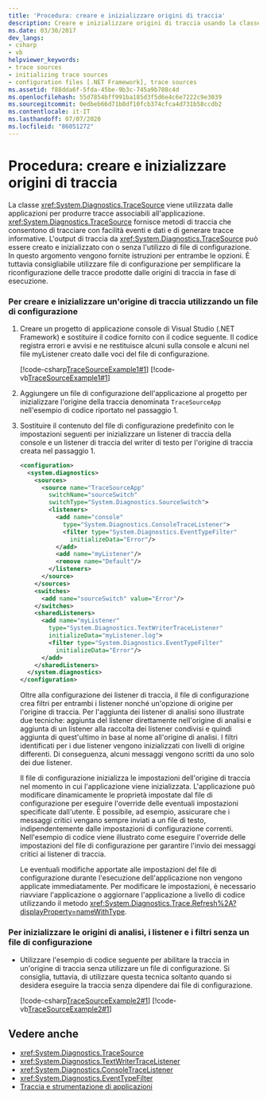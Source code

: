 ```yaml
---
title: 'Procedura: creare e inizializzare origini di traccia'
description: Creare e inizializzare origini di traccia usando la classe TraceSource in .NET. Questa classe fornisce metodi per tracciare gli eventi e i dati ed emettere tracce informative.
ms.date: 03/30/2017
dev_langs:
- csharp
- vb
helpviewer_keywords:
- trace sources
- initializing trace sources
- configuration files [.NET Framework], trace sources
ms.assetid: f88dda6f-5fda-45be-9b3c-745a9b708c4d
ms.openlocfilehash: 55d7854bff991ba185d3f5d6e4c6e7222c9e3039
ms.sourcegitcommit: 0edbeb66d71b8df10fcb374cfca4d731b58ccdb2
ms.contentlocale: it-IT
ms.lasthandoff: 07/07/2020
ms.locfileid: "86051272"
---
```

# <a name="how-to-create-and-initialize-trace-sources"></a>Procedura: creare e inizializzare origini di traccia
La classe <xref:System.Diagnostics.TraceSource> viene utilizzata dalle applicazioni per produrre tracce associabili all'applicazione. <xref:System.Diagnostics.TraceSource> fornisce metodi di traccia che consentono di tracciare con facilità eventi e dati e di generare tracce informative. L'output di traccia da <xref:System.Diagnostics.TraceSource> può essere creato e inizializzato con o senza l'utilizzo di file di configurazione. In questo argomento vengono fornite istruzioni per entrambe le opzioni. È tuttavia consigliabile utilizzare file di configurazione per semplificare la riconfigurazione delle tracce prodotte dalle origini di traccia in fase di esecuzione.  
  
### <a name="to-create-and-initialize-a-trace-source-using-a-configuration-file"></a>Per creare e inizializzare un'origine di traccia utilizzando un file di configurazione  
  
1. Creare un progetto di applicazione console di Visual Studio (.NET Framework) e sostituire il codice fornito con il codice seguente. Il codice registra errori e avvisi e ne restituisce alcuni sulla console e alcuni nel file myListener creato dalle voci del file di configurazione.  
  
     [!code-csharp[TraceSourceExample1#1](../../../samples/snippets/csharp/VS_Snippets_CLR/tracesourceexample1/cs/program.cs#1)]
     [!code-vb[TraceSourceExample1#1](../../../samples/snippets/visualbasic/VS_Snippets_CLR/tracesourceexample1/vb/program.vb#1)]  
  
2. Aggiungere un file di configurazione dell'applicazione al progetto per inizializzare l'origine della traccia denominata `TraceSourceApp` nell'esempio di codice riportato nel passaggio 1.  
  
3. Sostituire il contenuto del file di configurazione predefinito con le impostazioni seguenti per inizializzare un listener di traccia della console e un listener di traccia del writer di testo per l'origine di traccia creata nel passaggio 1.  
  
    ```xml  
    <configuration>  
      <system.diagnostics>  
        <sources>  
          <source name="TraceSourceApp"
            switchName="sourceSwitch"
            switchType="System.Diagnostics.SourceSwitch">  
            <listeners>  
              <add name="console"
                type="System.Diagnostics.ConsoleTraceListener">  
                <filter type="System.Diagnostics.EventTypeFilter"
                  initializeData="Error"/>  
              </add>  
              <add name="myListener"/>  
              <remove name="Default"/>  
            </listeners>  
          </source>  
        </sources>  
        <switches>  
          <add name="sourceSwitch" value="Error"/>  
        </switches>  
        <sharedListeners>  
          <add name="myListener"
            type="System.Diagnostics.TextWriterTraceListener"
            initializeData="myListener.log">  
            <filter type="System.Diagnostics.EventTypeFilter"
              initializeData="Error"/>  
          </add>  
        </sharedListeners>  
      </system.diagnostics>  
    </configuration>  
    ```  
  
     Oltre alla configurazione dei listener di traccia, il file di configurazione crea filtri per entrambi i listener nonché un'opzione di origine per l'origine di traccia. Per l'aggiunta dei listener di analisi sono illustrate due tecniche: aggiunta del listener direttamente nell'origine di analisi e aggiunta di un listener alla raccolta dei listener condivisi e quindi aggiunta di quest'ultimo in base al nome all'origine di analisi. I filtri identificati per i due listener vengono inizializzati con livelli di origine differenti. Di conseguenza, alcuni messaggi vengono scritti da uno solo dei due listener.  
  
     Il file di configurazione inizializza le impostazioni dell'origine di traccia nel momento in cui l'applicazione viene inizializzata. L'applicazione può modificare dinamicamente le proprietà impostate dal file di configurazione per eseguire l'override delle eventuali impostazioni specificate dall'utente. È possibile, ad esempio, assicurare che i messaggi critici vengano sempre inviati a un file di testo, indipendentemente dalle impostazioni di configurazione correnti. Nell'esempio di codice viene illustrato come eseguire l'override delle impostazioni del file di configurazione per garantire l'invio dei messaggi critici ai listener di traccia.  
  
     Le eventuali modifiche apportate alle impostazioni del file di configurazione durante l'esecuzione dell'applicazione non vengono applicate immediatamente. Per modificare le impostazioni, è necessario riavviare l'applicazione o aggiornare l'applicazione a livello di codice utilizzando il metodo <xref:System.Diagnostics.Trace.Refresh%2A?displayProperty=nameWithType>.  
  
### <a name="to-initialize-trace-sources-listeners-and-filters-without-a-configuration-file"></a>Per inizializzare le origini di analisi, i listener e i filtri senza un file di configurazione  
  
- Utilizzare l'esempio di codice seguente per abilitare la traccia in un'origine di traccia senza utilizzare un file di configurazione. Si consiglia, tuttavia, di utilizzare questa tecnica soltanto quando si desidera eseguire la traccia senza dipendere dai file di configurazione.  
  
     [!code-csharp[TraceSourceExample2#1](../../../samples/snippets/csharp/VS_Snippets_CLR/tracesourceexample2/cs/program.cs#1)]
     [!code-vb[TraceSourceExample2#1](../../../samples/snippets/visualbasic/VS_Snippets_CLR/tracesourceexample2/vb/program.vb#1)]  
  
## <a name="see-also"></a>Vedere anche

- <xref:System.Diagnostics.TraceSource>
- <xref:System.Diagnostics.TextWriterTraceListener>
- <xref:System.Diagnostics.ConsoleTraceListener>
- <xref:System.Diagnostics.EventTypeFilter>
- [Traccia e strumentazione di applicazioni](tracing-and-instrumenting-applications.md)
